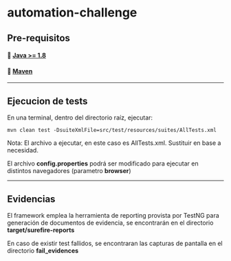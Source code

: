 # automation-challenge

## Pre-requisitos

#### :small_red_triangle_down: [Java >= 1.8](https://www.oracle.com/java/technologies/downloads/)
#### :small_red_triangle_down: [Maven](https://maven.apache.org)

---

## Ejecucion de tests

En una terminal, dentro del directorio raíz, ejecutar:

```mvn clean test -DsuiteXmlFile=src/test/resources/suites/AllTests.xml```

Nota: El archivo a ejecutar, en este caso es AllTests.xml. Sustituir en base a necesidad.

El archivo <strong>config.properties</strong> podrá ser modificado para ejecutar en distintos navegadores (parametro <strong>browser</strong>) 

---

## Evidencias
El framework emplea la herramienta de reporting provista por TestNG para generación de documentos de evidencia, se encontrarán en el directorio <strong>target/surefire-reports</strong>

En caso de existir test fallidos, se encontraran las capturas de pantalla en el directorio <strong>fail_evidences</strong>